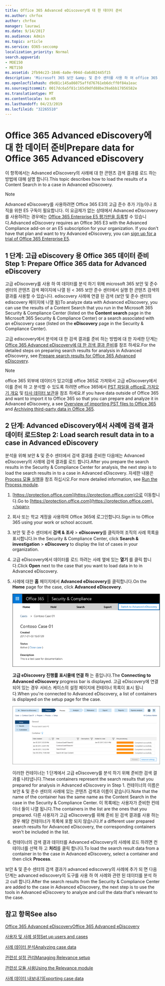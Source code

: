 ```yaml
---
title: Office 365 Advanced eDiscovery에 대 한 데이터 준비
ms.author: chrfox
author: chrfox
manager: laurawi
ms.date: 9/14/2017
ms.audience: Admin
ms.topic: article
ms.service: O365-seccomp
localization_priority: Normal
search.appverid:
- MOE150
- MET150
ms.assetid: 2fb94c23-1846-4a0e-994d-da6d02445f15
description: 'Microsoft 365 보안 &amp; 및 준수 센터를 사용 하 여 office 365 Advanced eDiscovery로 analysis for office 365 데이터를 준비 하는 방법을 알아봅니다. '
ms.openlocfilehash: d9d81c145a86075affd76761eb6dcff0f84a1eac
ms.sourcegitcommit: 0017dc6a5f81c165d9dfd88be39a6bb17856582e
ms.translationtype: MT
ms.contentlocale: ko-KR
ms.lasthandoff: 04/23/2019
ms.locfileid: "32265510"
---
```

# <a name="prepare-data-for-office-365-advanced-ediscovery"></a><span data-ttu-id="0806a-103">Office 365 Advanced eDiscovery에 대 한 데이터 준비</span><span class="sxs-lookup"><span data-stu-id="0806a-103">Prepare data for Office 365 Advanced eDiscovery</span></span>

<span data-ttu-id="0806a-104">이 항목에서는 Advanced eDiscovery의 사례에 대 한 콘텐츠 검색 결과를 로드 하는 방법에 대해 설명 합니다.</span><span class="sxs-lookup"><span data-stu-id="0806a-104">This topic describes how to load the results of a Content Search in to a case in Advanced eDiscovery.</span></span> 
  
> [!NOTE]
> <span data-ttu-id="0806a-p101">Advanced eDiscovery를 사용하려면 Office 365 E3의 고급 준수 추가 기능이나 조직을 위한 E5 구독이 필요합니다. 이 요금제가 없는 상태에서 Advanced eDiscovery를 사용하려는 경우에는 [Office 365 Enterprise E5 평가판을 등록](https://go.microsoft.com/fwlink/p/?LinkID=698279)할 수 있습니다.</span><span class="sxs-lookup"><span data-stu-id="0806a-p101">Advanced eDiscovery requires an Office 365 E3 with the Advanced Compliance add-on or an E5 subscription for your organization. If you don't have that plan and want to try Advanced eDiscovery, you can [sign up for a trial of Office 365 Enterprise E5](https://go.microsoft.com/fwlink/p/?LinkID=698279).</span></span> 
  
## <a name="step-1-prepare-office-365-data-for-advanced-ediscovery"></a><span data-ttu-id="0806a-107">1 단계: 고급 eDiscovery 용 Office 365 데이터 준비</span><span class="sxs-lookup"><span data-stu-id="0806a-107">Step 1: Prepare Office 365 data for Advanced eDiscovery</span></span>

<span data-ttu-id="0806a-108">고급 eDiscovery를 사용 하 여 데이터를 분석 하기 위해 microsoft 365 보안 <b0></b0> <b2></b2> 및 준수 센터의 <b1>콘텐츠 검색</b1> 페이지에 나열 된 < 365 보안 준수 센터에서 실행 한 콘텐츠 검색의 결과를 사용할 수 있습니다. ediscovery 사례에 연결 된 검색 (보안 <b4></b4> 및 준수 센터의 <b3>ediscovery</b3> 페이지에 나열 됨)</span><span class="sxs-lookup"><span data-stu-id="0806a-108">To analyze data with Advanced eDiscovery, you can use the results of a Content Search that you run in the Microsoft 365 Security &amp; Compliance Center (listed on the **Content search** page in the Microsoft 365 Security &amp; Compliance Center) or a search associated with an eDiscovery case (listed on the **eDiscovery** page in the Security &amp; Compliance Center).</span></span> 
  
<span data-ttu-id="0806a-109">고급 ediscovery에서 분석에 대 한 검색 결과를 준비 하는 방법에 대 한 자세한 단계는 [Office 365 Advanced eDiscovery에 대 한 검색 결과 준비](prepare-search-results-for-advanced-ediscovery.md)를 참조 하세요.</span><span class="sxs-lookup"><span data-stu-id="0806a-109">For the detailed steps on preparing search results for analysis in Advanced eDiscovery, see [Prepare search results for Office 365 Advanced eDiscovery](prepare-search-results-for-advanced-ediscovery.md).</span></span>
  
> [!NOTE]
> <span data-ttu-id="0806a-110">office 365 외부에 데이터가 있고이를 office 365로 가져와서 고급 eDiscovery에서이를 준비 하 고 분석할 수 있도록 하려면 office 365에서 [PST 파일을 office로 가져오기 개요](https://support.office.com/article/ba688e0a-0fcb-4bd7-8e57-2b669564ea84) 및 [타사 데이터 보관](https://go.microsoft.com/fwlink/p/?linkid=716918)을 참조 하세요.</span><span class="sxs-lookup"><span data-stu-id="0806a-110">If you have data outside of Office 365 and want to import it to Office 365 so that you can prepare and analyze it in Advanced eDiscovery, a see [Overview of importing PST files to Office 365](https://support.office.com/article/ba688e0a-0fcb-4bd7-8e57-2b669564ea84) and [Archiving third-party data in Office 365](https://go.microsoft.com/fwlink/p/?linkid=716918).</span></span> 
  
## <a name="step-2-load-search-result-data-in-to-a-case-in-advanced-ediscovery"></a><span data-ttu-id="0806a-111">2 단계: Advanced eDiscovery에서 사례에 검색 결과 데이터 로드</span><span class="sxs-lookup"><span data-stu-id="0806a-111">Step 2: Load search result data in to a case in Advanced eDiscovery</span></span>

<span data-ttu-id="0806a-112">분석을 위해 보안 &amp; 및 준수 센터에서 검색 결과를 준비한 다음에는 Advanced eDiscovery의 사례에 검색 결과를 로드 합니다.</span><span class="sxs-lookup"><span data-stu-id="0806a-112">After you prepare the search results in the Security &amp; Compliance Center for analysis, the next step is to load the search results in to a case in Advanced eDiscovery.</span></span> <span data-ttu-id="0806a-113">자세한 내용은 [Process 모듈 실행](run-the-process-module-in-advanced-ediscovery.md)을 참조 하십시오.</span><span class="sxs-lookup"><span data-stu-id="0806a-113">For more detailed information, see [Run the Process module](run-the-process-module-in-advanced-ediscovery.md).</span></span>
  
1. <span data-ttu-id="0806a-114">[https://protection.office.com](https://protection.office.com)으로 이동합니다.</span><span class="sxs-lookup"><span data-stu-id="0806a-114">Go to [https://protection.office.com](https://protection.office.com).</span></span>
    
2. <span data-ttu-id="0806a-115">회사 또는 학교 계정을 사용하여 Office 365에 로그인합니다.</span><span class="sxs-lookup"><span data-stu-id="0806a-115">Sign in to Office 365 using your work or school account.</span></span>
    
3. <span data-ttu-id="0806a-116">보안 및 준수 센터에서 **검색 &amp; 조사** \> **eDiscovery**를 클릭하여 조직의 사례 목록을 표시합니다.</span><span class="sxs-lookup"><span data-stu-id="0806a-116">In the Security &amp; Compliance Center, click **Search &amp; investigation** \> **eDiscovery** to display the list of cases in your organization.</span></span> 
    
4. <span data-ttu-id="0806a-117">고급 eDiscovery에서 데이터를 로드 하려는 사례 옆에 있는 **열기** 를 클릭 합니다.</span><span class="sxs-lookup"><span data-stu-id="0806a-117">Click **Open** next to the case that you want to load data in to in Advanced eDiscovery.</span></span> 
    
5. <span data-ttu-id="0806a-118">사례에 대한 **홈** 페이지에서 **Advanced eDiscovery**를 클릭합니다.</span><span class="sxs-lookup"><span data-stu-id="0806a-118">On the **Home** page for the case, click **Advanced eDiscovery**.</span></span> 
    
    ![advanced ediscovery로 전환을 클릭 하 여 advanced ediscovery의 케이스 열기](media/8e34ba23-62e3-4e68-a530-b6ece39b54be.png)
  
    <span data-ttu-id="0806a-120">**고급 eDiscovery 진행률 표시줄에 연결 하** 는 중입니다.</span><span class="sxs-lookup"><span data-stu-id="0806a-120">The **Connecting to Advanced eDiscovery** progress bar is displayed.</span></span> <span data-ttu-id="0806a-121">고급 eDiscovery에 연결 되어 있는 경우 서비스 케이스의 설정 페이지에 컨테이너 목록이 표시 됩니다.</span><span class="sxs-lookup"><span data-stu-id="0806a-121">When you're connected to Advanced eDiscovery, a list of containers is displayed on the setup page for the case.</span></span> 
    
    ![이 사례는 Advanced eDiscovery에 표시 됩니다.](media/8036e152-70dc-4bb7-9379-61c1ed8326b4.png)
  
     <span data-ttu-id="0806a-123">이러한 컨테이너는 1 단계에서 고급 eDiscovery를 분석 하기 위해 준비한 검색 결과를 나타냅니다.</span><span class="sxs-lookup"><span data-stu-id="0806a-123">These containers represent the search results that you prepared for analysis in Advanced eDiscovery in Step 1.</span></span> <span data-ttu-id="0806a-124">컨테이너의 이름은 보안 &amp; 및 준수 센터의 사례에 있는 콘텐츠 검색과 이름이 같습니다.</span><span class="sxs-lookup"><span data-stu-id="0806a-124">Note that the name of the container has the same name as the Content Search in the case in the Security &amp; Compliance Center.</span></span> <span data-ttu-id="0806a-125">이 목록에는 사용자가 준비한 컨테이너 들이 나열 됩니다.</span><span class="sxs-lookup"><span data-stu-id="0806a-125">The containers in the list are the ones that you prepared.</span></span> <span data-ttu-id="0806a-126">다른 사용자가 고급 eDiscovery를 위해 준비 된 검색 결과를 사용 하는 경우 해당 컨테이너가 목록에 포함 되지 않습니다.</span><span class="sxs-lookup"><span data-stu-id="0806a-126">If a different user prepared search results for Advanced eDiscovery, the corresponding containers won't be included in the list.</span></span> 
    
6. <span data-ttu-id="0806a-127">컨테이너의 검색 결과 데이터를 Advanced eDiscovery의 사례에 로드 하려면 컨테이너를 선택 하 고 **처리**를 클릭 합니다.</span><span class="sxs-lookup"><span data-stu-id="0806a-127">To load the search result data from a container in to the case in Advanced eDiscovery, select a container and then click **Process**.</span></span>
    
<span data-ttu-id="0806a-128">보안 &amp; 및 준수 센터의 검색 결과가 advanced ediscovery의 사례에 추가 되 면 다음 단계는 advanced ediscovery의 도구를 사용 하 여 사례와 관련 된 데이터를 분석 하 고 cull 합니다.</span><span class="sxs-lookup"><span data-stu-id="0806a-128">After the search results from the Security &amp; Compliance Center are added to the case in Advanced eDiscovery, the next step is to use the tools in Advanced eDiscovery to analyze and cull the data that's relevant to the case.</span></span> 
  
## <a name="see-also"></a><span data-ttu-id="0806a-129">참고 항목</span><span class="sxs-lookup"><span data-stu-id="0806a-129">See also</span></span>

[<span data-ttu-id="0806a-130">Office 365 Advanced eDiscovery</span><span class="sxs-lookup"><span data-stu-id="0806a-130">Office 365 Advanced eDiscovery</span></span>](office-365-advanced-ediscovery.md)
  
[<span data-ttu-id="0806a-131">사용자 및 사례 설정</span><span class="sxs-lookup"><span data-stu-id="0806a-131">Set up users and cases</span></span>](set-up-users-and-cases-in-advanced-ediscovery.md)
  
[<span data-ttu-id="0806a-132">사례 데이터 분석</span><span class="sxs-lookup"><span data-stu-id="0806a-132">Analyzing case data</span></span>](analyze-case-data-with-advanced-ediscovery.md)
  
[<span data-ttu-id="0806a-133">관련성 설정 관리</span><span class="sxs-lookup"><span data-stu-id="0806a-133">Managing Relevance setup</span></span>](manage-relevance-setup-in-advanced-ediscovery.md)
  
[<span data-ttu-id="0806a-134">관련성 모듈 사용</span><span class="sxs-lookup"><span data-stu-id="0806a-134">Using the Relevance module</span></span>](use-relevance-in-advanced-ediscovery.md)
  
[<span data-ttu-id="0806a-135">사례 데이터 내보내기</span><span class="sxs-lookup"><span data-stu-id="0806a-135">Exporting case data</span></span>](export-case-data-in-advanced-ediscovery.md)

